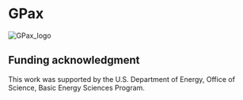 # GPax
![GPax_logo](https://github.com/ziatdinovmax/gpax/assets/34245227/f2117b9d-d64b-4e48-9b91-e5c7f220b866)

## Funding acknowledgment
This work was supported by the U.S. Department of Energy, Office of Science, Basic Energy Sciences Program.
